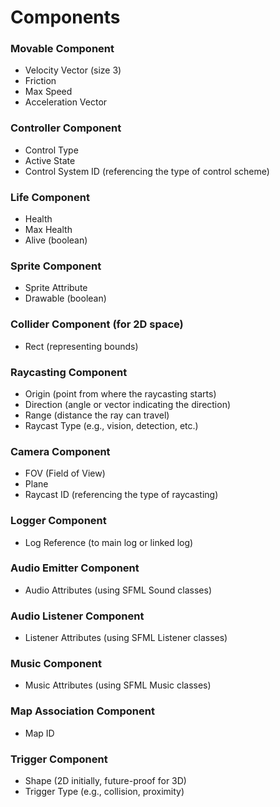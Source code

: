 # Components
### Movable Component
- Velocity Vector (size 3)
- Friction
- Max Speed
- Acceleration Vector
### Controller Component
- Control Type
- Active State
- Control System ID (referencing the type of control scheme)
### Life Component
- Health
- Max Health
- Alive (boolean)
### Sprite Component
- Sprite Attribute
- Drawable (boolean)
### Collider Component (for 2D space)
- Rect (representing bounds)
### Raycasting Component
- Origin (point from where the raycasting starts)
- Direction (angle or vector indicating the direction)
- Range (distance the ray can travel)
- Raycast Type (e.g., vision, detection, etc.)
### Camera Component
- FOV (Field of View)
- Plane
- Raycast ID (referencing the type of raycasting)
### Logger Component
- Log Reference (to main log or linked log)
### Audio Emitter Component
- Audio Attributes (using SFML Sound classes)

### Audio Listener Component
- Listener Attributes (using SFML Listener classes)

### Music Component
- Music Attributes (using SFML Music classes)

### Map Association Component
- Map ID

### Trigger Component
- Shape (2D initially, future-proof for 3D)
- Trigger Type (e.g., collision, proximity)
